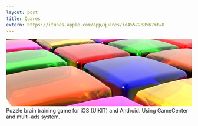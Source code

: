 ```yaml
---
layout: post
title: Quares
extern: https://itunes.apple.com/app/quares/id455728856?mt=8
---
```

<img src="./images/fulls/quares_full.png" class="fit image"> Puzzle brain training game for iOS (UIKIT) and Android. Using GameCenter and multi-ads system.
